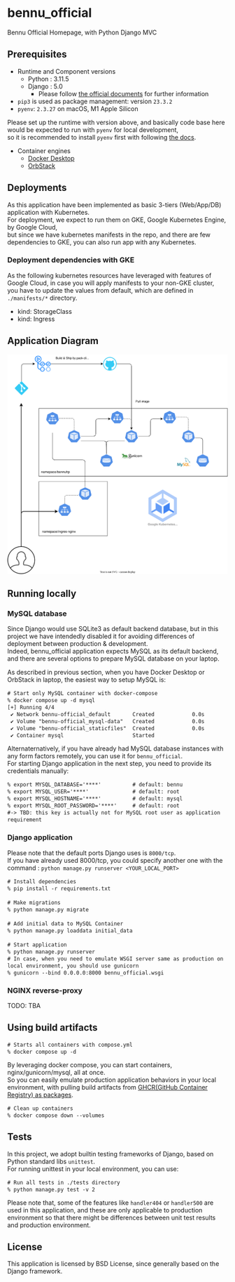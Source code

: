 # bennu_official
Bennu Official Homepage, with Python Django MVC


## Prerequisites
- Runtime and Component versions
  - Python : 3.11.5
  - Django : 5.0
    - Please follow [the official documents](https://docs.djangoproject.com/en/5.0/releases/5.0/) for further information
- `pip3` is used as package management: version `23.3.2`
- `pyenv`: `2.3.27` on macOS, M1 Apple Silicon

Please set up the runtime with version above, and basically code base here would be expected to run with `pyenv` for local development, \
so it is recommended to install `pyenv` first with following [the docs](https://github.com/pyenv/pyenv).

- Container engines
  - [Docker Desktop](https://docs.docker.com/desktop/)
  - [OrbStack](https://orbstack.dev)


## Deployments
As this application have been implemented as basic 3-tiers (Web/App/DB) application with Kubernetes. \
For deployment, we expect to run them on GKE, Google Kubernetes Engine, by Google Cloud, \
but since we have kubernetes manifests in the repo, and there are few dependencies to GKE, you can also run app with any Kubernetes.

### Deployment dependencies with GKE
As the following kubernetes resources have leveraged with features of Google Cloud, in case you will apply manifests to your non-GKE cluster, \
you have to update the values from default, which are defined in `./manifests/*` directory.
- kind: StorageClass
- kind: Ingress


## Application Diagram

![app-digram](./app-diagram.drawio.svg)


## Running locally

### MySQL database
Since Django would use SQLite3 as default backend database, but in this project we have intendedly disabled it for avoiding differences of deployment between production & development. \
Indeed, bennu_official application expects MySQL as its default backend, and there are several options to prepare MySQL database on your laptop.

As described in previous section, when you have Docker Desktop or OrbStack in laptop, the easiest way to setup MySQL is:

```shell
# Start only MySQL container with docker-compose
% docker compose up -d mysql
[+] Running 4/4
 ✔ Network bennu-official_default       Created            0.0s
 ✔ Volume "bennu-official_mysql-data"   Created            0.0s
 ✔ Volume "bennu-official_staticfiles"  Created            0.0s
 ✔ Container mysql                      Started
```

Alternaternatively, if you have already had MySQL database instances with any form factors remotely, you can use it for `bennu_official`. \
For starting Django application in the next step, you need to provide its credentials manually:

```shell
% export MYSQL_DATABASE='****'          # default: bennu
% export MYSQL_USER='****'              # default: root
% export MYSQL_HOSTNAME='****'          # default: mysql
% export MYSQL_ROOT_PASSWORD='****'     # default: root
#-> TBD: this key is actually not for MySQL root user as application requirement
```

### Django application
Please note that the default ports Django uses is `8000/tcp`. \
If you have already used 8000/tcp, you could specify another one with the command : `python manage.py runserver <YOUR_LOCAL_PORT>`

```shell
# Install dependencies
% pip install -r requirements.txt

# Make migrations
% python manage.py migrate

# Add initial data to MySQL Container
% python manage.py loaddata initial_data

# Start application
% python manage.py runserver
# In case, when you need to emulate WSGI server same as production on local environment, you should use gunicorn
% gunicorn --bind 0.0.0.0:8000 bennu_official.wsgi
```

### NGINX reverse-proxy
TODO: TBA


## Using build artifacts

```shell
# Starts all containers with compose.yml
% docker compose up -d
```

By leveraging docker compose, you can start containers, nginx/gunicorn/mysql, all at once. \
So you can easily emulate production application behaviors in your local environment, with pulling build artifacts from [GHCR(GitHub Container Registry) as packages](https://github.com/hwakabh/bennu-official/pkgs/container/bennu-official).

```shell
# Clean up containers
% docker compose down --volumes
```


## Tests
In this project, we adopt builtin testing frameworks of Django, based on Python standard libs `unittest`. \
For running unittest in your local environment, you can use:

```shell
# Run all tests in ./tests directory
% python manage.py test -v 2
```

Please note that, some of the features like `handler404` or `handler500` are used in this application, and these are only applicable to production environment
so that there might be differences between unit test results and production environment.


## License
This application is licensed by BSD License, since generally based on the Django framework.
